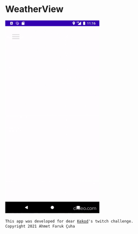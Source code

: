 # WeatherView
<img src="weather_view.gif" alt="screenshot" width="300px">
<pre><code>This app was developed for dear <a href="https://github.com/KeKod">Kekod</a>'s twitch challenge.
Copyright 2021 Ahmet Faruk Çuha
</code></pre>
